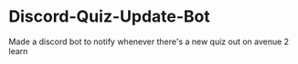 # Discord-Quiz-Update-Bot
Made a discord bot to notify whenever there's a new quiz out on avenue 2 learn
